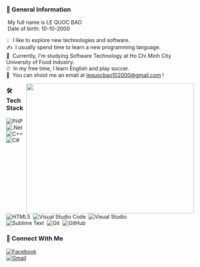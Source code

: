 ### 👋 General Information

&nbsp;My full name is LE QUOC BAO\
&nbsp;Date of birth: 10-10-2000
	
 💡&nbsp;  I like to explore new technologies and software.\
 ✍&nbsp; I usually spend time to learn a new programming language.\
 💼&nbsp; Currently, I'm studying Software Technology at Ho Chi Minh City University of Food Industry.\
 ⏱&nbsp; In my free time, I learn English and play soccer.\
 📩&nbsp; You can shoot me an email at lequocbao102000@gmail.com !

   <img src="https://camo.githubusercontent.com/992babdffd8c74a1502de375fbdf7e4d54773242/68747470733a2f2f6d656469612e67697068792e636f6d2f6d656469612f53576f536b4e36447854737a71494b4571762f67697068792e676966" align="right" width='450' height='350'>
   
   
 ### 🛠 Tech Stack 

  <img alt="PHP" src="https://img.shields.io/badge/php-%23777BB4.svg?style=for-the-badge&logo=php&logoColor=white"/>&nbsp;
  <img alt=".Net" src="https://img.shields.io/badge/.NET-5C2D91?style=for-the-badge&logo=.net&logoColor=white"/>&nbsp;
  <img alt="C++" src="https://img.shields.io/badge/c++-%2300599C.svg?style=for-the-badge&logo=c%2B%2B&logoColor=white"/>&nbsp;
  <img alt="C#" src="https://img.shields.io/badge/c%23-%23239120.svg?style=for-the-badge&logo=c-sharp&logoColor=white"/>\
  <img alt="HTML5" src="https://img.shields.io/badge/html5-%23E34F26.svg?style=for-the-badge&logo=html5&logoColor=white"/>&nbsp;
  <img alt="Visual Studio Code" src="https://img.shields.io/badge/VisualStudioCode-0078d7.svg?style=for-the-badge&logo=visual-studio-code&logoColor=white"/>&nbsp;
  <img alt="Visual Studio" src="https://img.shields.io/badge/VisualStudio-5C2D91.svg?style=for-the-badge&logo=visual-studio&logoColor=white"/>\
  <img alt="Sublime Text" src="https://img.shields.io/badge/sublime_text-%23575757.svg?style=for-the-badge&logo=sublime-text&logoColor=important"/>&nbsp;
  <img alt="Git" src="https://img.shields.io/badge/git-%23F05033.svg?style=for-the-badge&logo=git&logoColor=white"/>&nbsp;
  <img alt="GitHub" src="https://img.shields.io/badge/github-%23121011.svg?style=for-the-badge&logo=github&logoColor=white"/>
  
  
  ### 🤝 Connect With Me
<a href="https://www.facebook.com/bao.bombi1010/"><img alt="Facebook" src="https://img.shields.io/badge/Facebook-%231877F2.svg?style=for-the-badge&logo=Facebook&logoColor=white"/></a>\
<a href="mailto:lequocbao102000@gmail.com"><img alt="Gmail" src="https://img.shields.io/badge/Gmail-D14836?style=for-the-badge&logo=gmail&logoColor=white" /></a>






 
 
